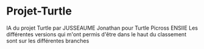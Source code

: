 # Projet-Turtle
IA du projet Turtle par JUSSEAUME Jonathan pour Turtle Picross ENSIIE
Les différentes versions qui m'ont permis d'être dans le haut du classement sont sur les différentes branches
